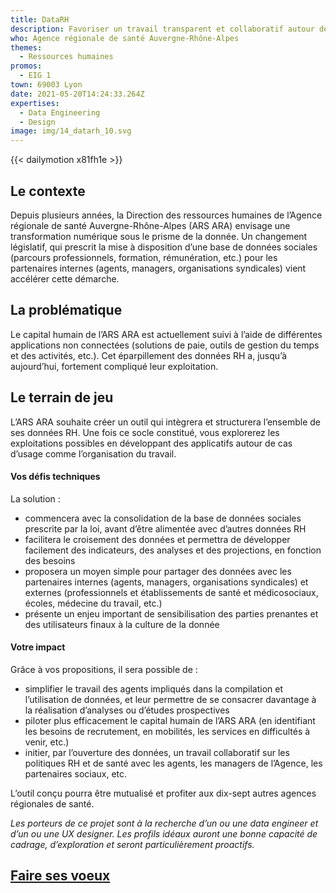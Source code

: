 ```yaml
---
title: DataRH
description: Favoriser un travail transparent et collaboratif autour des politiques RH et de santé
who: Agence régionale de santé Auvergne-Rhône-Alpes
themes: 
  - Ressources humaines
promos:
  - EIG 1
town: 69003 Lyon
date: 2021-05-20T14:24:33.264Z
expertises:
  - Data Engineering
  - Design
image: img/14_datarh_10.svg
---
```

{{< dailymotion x81fh1e >}}

## Le contexte

Depuis plusieurs années, la Direction des ressources humaines de l’Agence régionale de santé Auvergne-Rhône-Alpes (ARS ARA) envisage une transformation numérique sous le prisme de la donnée. Un changement législatif, qui prescrit la mise à disposition d’une base de données sociales (parcours professionnels, formation, rémunération, etc.) pour les partenaires internes (agents, managers, organisations syndicales) vient accélérer cette démarche. 

## La problématique

Le capital humain de l’ARS ARA est actuellement suivi à l’aide de différentes applications non connectées (solutions de paie, outils de gestion du temps et des activités, etc.). Cet éparpillement des données RH a, jusqu’à aujourd’hui, fortement compliqué leur exploitation. 

## Le terrain de jeu

L’ARS ARA souhaite créer un outil qui intègrera et structurera l’ensemble de ses données RH. Une fois ce socle constitué, vous explorerez les exploitations possibles en développant des applicatifs autour de cas d’usage comme l’organisation du travail. 

#### Vos défis techniques

La solution : 

* commencera avec la consolidation de la base de données sociales prescrite par la loi, avant d’être alimentée avec d’autres données RH
* facilitera le croisement des données et permettra de développer facilement des indicateurs, des analyses et des projections, en fonction des besoins 
* proposera un moyen simple pour partager des données avec les partenaires internes (agents, managers, organisations syndicales) et externes (professionnels et établissements de santé et médicosociaux, écoles, médecine du travail, etc.)
* présente un enjeu important de sensibilisation des parties prenantes et des utilisateurs finaux à la culture de la donnée 

#### Votre impact 

Grâce à vos propositions, il sera possible de : 

* simplifier le travail des agents impliqués dans la compilation et l’utilisation de données, et leur permettre de se consacrer davantage à la réalisation d’analyses ou d’études prospectives 
* piloter plus efficacement le capital humain de l’ARS ARA (en identifiant les besoins de recrutement, en mobilités, les services en difficultés à venir, etc.) 
* initier, par l’ouverture des données, un travail collaboratif sur les politiques RH et de santé avec les agents, les managers de l’Agence, les partenaires sociaux, etc.  

L’outil conçu pourra être mutualisé et profiter aux dix-sept autres agences régionales de santé. 

*Les porteurs de ce projet sont à la recherche d’un ou une data engineer et d’un ou une UX designer. Les profils idéaux auront une bonne capacité de cadrage, d’exploration et seront particulièrement proactifs.*

## [Faire ses voeux](https://www.demarches-simplifiees.fr/commencer/aac-eig5-voeux)
